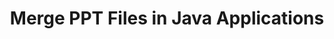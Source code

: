 ---
############################# Static ############################
layout: "autogen"
draft: false
path: "merger/java/ppt/"
otherformats: PDF BMP CSV DOC DOCM DOCX DOT DOTM DOTX EPUB Excel HTML Image MHT MHTML ODP ODS ODT OTP OTT PNG POTM POTX PPS PPSM PPSXMX PS RTF TEX TIF TIFF TSV TXT VDX Visio VSDM VSDX VSSX VSSM VSTM VSTX VSX VTX Web Word Worksheet XLAM XLS XLSB XLSM XLSX XLT XLTM XLTX XPS

############################# Head ############################
head_title: "Merge PPT Files via Java & J2SE Documents Merger API"
head_description: "Merge multiple PPT files into a single file using Java documents merger API with all data, style and formatting as the source documents."

############################# Header ############################
title: "Merge PPT Files in Java Applications"
description: "Merge multiple PPT files into a single file using Java documents merger API. Merge selected pages or page ranges from various source documents into a single resultant document with all data, style and formatting as the source documents."

############################# SubMenu ############################
submenu:
    enable: true

############################# About ############################
about:
    enable: true
    title: "GroupDocs.Merger for Java API"
    content: |
        GroupDocs.Merger for Java library offers a simple solution to safely merge & split between a wide range of document formats including PDF, Microsoft Office (Word, Excel, PowerPoint, OneNote), OpenDocument, HTML, images and many others within .NET applications. By adding just a few lines of the code, perform several document operations such as move, remove, rotate, swap, extract or change the orientation of pages within the documents. The documents merging API also supports previewing document pages as an image to analyse the document structure, formatting and content on the page.
        
        GroupDocs.Merger APIs are well supported on all major operating systems and Java versions including J2SE 7.0 (1.7), J2SE 8.0 (1.8) and Java 10.

############################# Steps ############################
steps:
    enable: true
    title_left: "Merge Two or More PPT Files in Java"
    content_left: |
        [GroupDocs.Merger](https://products.groupdocs.com/merger/java/) makes it easy for Java developers to merge multiple PPT files by implementing a few easy steps.

        *   Create an instance of **Merger** class and load PPT file.
        *   Call **Join** method of **Merger** class instance and load another PPT file.
        *   Call **Save** method of **Merger** class instance to save the merged document.
        
    title_right: "System Requirements"
    content_right: |
        Before executing the code example below, please make sure that you have the following prerequisites installed on your system.

        *   Operating Systems: Microsoft Windows, Linux, MacOS
        *   Development Environments: NetBeans, IntelliJ IDEA, Eclipse
        *   Frameworks: Java 7 (1.7) and above
        *   Download the latest version of GroupDocs.Merger for Java from [Maven](https://repository.groupdocs.com/webapp/#/artifacts/browse/tree/General/repo/com/groupdocs/groupdocs-merger)
        
    code: |
        ```java
        // Merge PPT files using GroupDocs.Merger for Java API
        // Instantiate Merger with input PPT document
        Merger merger = new Merger("input_1.ppt");
        
        // Call Join method of Merger class instance and pass second source document path
        merger.join("input_2.ppt");
            
        // Call Save method of Merger class instance to save merged document
        merger.save("merged-file.ppt");        
        ```        


demos:
    enable: true
        

about_formats:
    enable: true


more_formats:
    enable: true


back_to_top:
    enable: true
---
